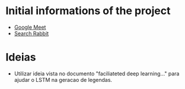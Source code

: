 # Initial informations of the project

- [Google Meet](https://meet.google.com/kex-hekm-xty)
- [Search Rabbit](https://researchrabbitapp.com/home)


# Ideias

- Utilizar ideia vista no documento "faciliateted deep learning..." para ajudar o LSTM na geracao de legendas.